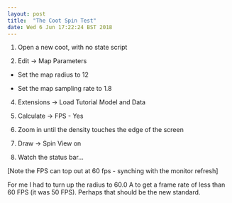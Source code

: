 ```yaml
---
layout: post
title:  "The Coot Spin Test"
date: Wed 6 Jun 17:22:24 BST 2018
---
```


1. Open a new coot, with no state script

2.  Edit -> Map Parameters

 * Set the map radius to 12 
 
 * Set the map sampling rate to 1.8

4. Extensions -> Load Tutorial Model and Data

5. Calculate -> FPS - Yes

6. Zoom in until the density touches the edge of the screen

7. Draw -> Spin View on

8. Watch the status bar...

[Note the FPS can top out at 60 fps - synching with the monitor refresh]

For me I had to turn up the radius to 60.0 A to get a frame rate of less
than 60 FPS (it was 50 FPS).  Perhaps that should be the new standard.

